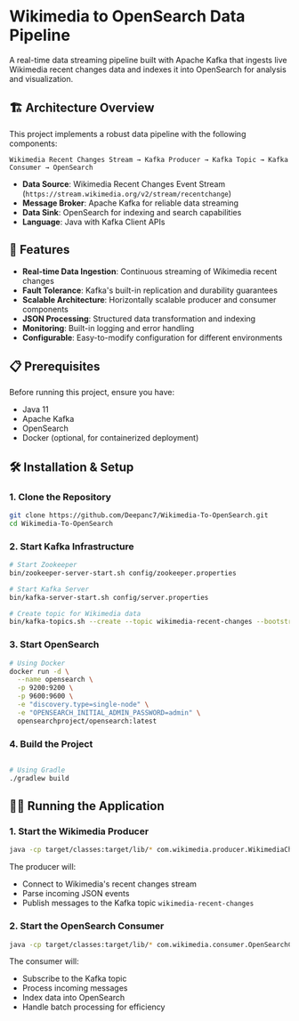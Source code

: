 # Wikimedia to OpenSearch Data Pipeline

A real-time data streaming pipeline built with Apache Kafka that ingests live Wikimedia recent changes data and indexes it into OpenSearch for analysis and visualization.

## 🏗️ Architecture Overview

This project implements a robust data pipeline with the following components:

```
Wikimedia Recent Changes Stream → Kafka Producer → Kafka Topic → Kafka Consumer → OpenSearch
```

- **Data Source**: Wikimedia Recent Changes Event Stream (`https://stream.wikimedia.org/v2/stream/recentchange`)
- **Message Broker**: Apache Kafka for reliable data streaming
- **Data Sink**: OpenSearch for indexing and search capabilities
- **Language**: Java with Kafka Client APIs

## 🚀 Features

- **Real-time Data Ingestion**: Continuous streaming of Wikimedia recent changes
- **Fault Tolerance**: Kafka's built-in replication and durability guarantees
- **Scalable Architecture**: Horizontally scalable producer and consumer components
- **JSON Processing**: Structured data transformation and indexing
- **Monitoring**: Built-in logging and error handling
- **Configurable**: Easy-to-modify configuration for different environments

## 📋 Prerequisites

Before running this project, ensure you have:

- Java 11
- Apache Kafka
- OpenSearch
- Docker (optional, for containerized deployment)

## 🛠️ Installation & Setup

### 1. Clone the Repository
```bash
git clone https://github.com/Deepanc7/Wikimedia-To-OpenSearch.git
cd Wikimedia-To-OpenSearch
```

### 2. Start Kafka Infrastructure
```bash
# Start Zookeeper
bin/zookeeper-server-start.sh config/zookeeper.properties

# Start Kafka Server
bin/kafka-server-start.sh config/server.properties

# Create topic for Wikimedia data
bin/kafka-topics.sh --create --topic wikimedia-recent-changes --bootstrap-server localhost:9092 --partitions 3 --replication-factor 1
```

### 3. Start OpenSearch
```bash
# Using Docker
docker run -d \
  --name opensearch \
  -p 9200:9200 \
  -p 9600:9600 \
  -e "discovery.type=single-node" \
  -e "OPENSEARCH_INITIAL_ADMIN_PASSWORD=admin" \
  opensearchproject/opensearch:latest
```

### 4. Build the Project
```bash

# Using Gradle
./gradlew build
```

## 🏃‍♂️ Running the Application

### 1. Start the Wikimedia Producer
```bash
java -cp target/classes:target/lib/* com.wikimedia.producer.WikimediaChangesProducer
```

The producer will:
- Connect to Wikimedia's recent changes stream
- Parse incoming JSON events
- Publish messages to the Kafka topic `wikimedia-recent-changes`

### 2. Start the OpenSearch Consumer
```bash
java -cp target/classes:target/lib/* com.wikimedia.consumer.OpenSearchConsumer
```

The consumer will:
- Subscribe to the Kafka topic
- Process incoming messages
- Index data into OpenSearch
- Handle batch processing for efficiency

